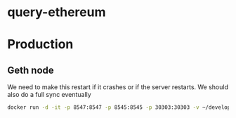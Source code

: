 # query-ethereum

# Production

## Geth node

We need to make this restart if it crashes or if the server restarts. We should also do a full sync eventually

```bash
docker run -d -it -p 8547:8547 -p 8545:8545 -p 30303:30303 -v ~/development/query-ethereum/geth-data:/root/.ethereum ethereum/client-go --graphql --graphql.addr 0.0.0.0 --rpc --rpcaddr 0.0.0.0 --nousb --graphql.vhosts=* --rpcvhosts=*
```